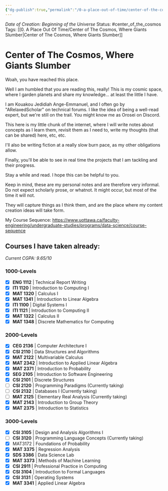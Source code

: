 ```yaml
---
{"dg-publish":true,"permalink":"/0-a-place-out-of-time/center-of-the-cosmos-where-giants-slumber/","tags":["gardenEntry"],"created":"2025-01-22T11:17:12.533-05:00","updated":"2025-01-29T21:06:53.924-05:00"}
---
```


*Date of Creation: Beginning of the Universe*
Status: #center_of_the_cosmos
Tags: [[0. A Place Out Of Time/Center of The Cosmos, Where Giants Slumber\|Center of The Cosmos, Where Giants Slumber]]
# Center of The Cosmos, Where Giants Slumber
Woah, you have reached this place.

Well I am humbled that you are reading this, really!
This is my cosmic space, where I garden planets and share my knowledge... at least the little I have.

I am Kouakou Jedidiah Ange-Emmanuel, and I often go by "ARelaxedScholar" on technical forums. I like the idea of being a well-read expert, but we're still on the trail. You might know me as Orosei on Discord.

This here is my little chunk of the internet, where I will write notes about concepts as I learn them, revisit them as I need to, write my thoughts (that can be shared) here, etc, etc. 

I'll also be writing fiction at a really slow burn pace, as my other obligations allow.

Finally, you'll be able to see in real time the projects that I am tackling and their progress. 

Stay a while and read. I hope this can be helpful to you.

Keep in mind, these are my personal notes and are therefore very informal. Do not expect scholarly prose, or whatnot. It might occur, but most of the time it will not.

They will capture things as I think them, and are the place where my content creation ideas will take form.

My Course Sequence:
https://www.uottawa.ca/faculty-engineering/undergraduate-studies/programs/data-science/course-sequence

## Courses I have taken already:
*Current CGPA: 9.65/10*
### 1000-Levels
- [x] **ENG 1112** | Technical Report Writing
- [x] **ITI 1120** | Introduction to Computing I
- [x] **MAT 1320** | Calculus I
- [x] **MAT 1341** | Introduction to Linear Algebra
- [x] **ITI 1100** | Digital Systems I
- [x] **ITI 1121** | Introduction to Computing II
- [x] **MAT 1322** | Calculus II
- [x] **MAT 1348** | Discrete Mathematics for Computing
### 2000-Levels
- [x] **CEG 2136** | Computer Architecture I
- [x] **CSI 2110** | Data Structures and Algorithms
- [x] **MAT 2122** | Multivariable Calculus
- [x] **MAT 2342** | Introduction to Applied Linear Algebra
- [x] **MAT 2371** | Introduction to Probability
- [x] **SEG 2105** | Introduction to Software Engineering
- [x] **CSI 2101** | Discrete Structures
- [ ] **CSI 2120** | Programming Paradigms (Currently taking)
- [ ] **CSI 2132** | Databases I (Currently taking)
- [ ] **MAT 2125** | Elementary Real Analysis (Currently taking)
- [x] **MAT 2143** | Introduction to Group Theory
- [x] **MAT 2375** | Introduction to Statistics
### 3000-Levels
- [x] **CSI 3105** | Design and Analysis Algorithms I
- [ ] **CSI 3120** | Programming Language Concepts (Currently taking)
- [x] MAT3172 | Foundations of Probability
- [x] **MAT 3375** | Regression Analysis
- [x] **SDS 3386** | Data Science Lab
- [x] **MAT 3373** | Methods of Machine Learning
- [x] **CSI 2911** | Professional Practice in Computing
- [x] **CSI 3104** | Introduction to Formal Languages
- [x] **CSI 3131** | Operating Systems
- [x] **MAT 3341** | Applied Linear Algebra